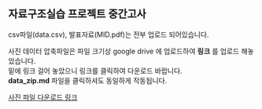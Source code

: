 ## 자료구조실습 프로젝트 중간고사   
csv파일(data.csv), 발표자료(MID.pdf)는 전부 업로드 되어있습니다.   

사진 데이터 압축파일은 파일 크기상 google drive 에 업로드하여 __링크__ 를 업로드 해놓았습니다.   
밑에 링크 걸어 놓았으니 링크를 클릭하여 다운로드 바랍니다.  
__data_zip.md__ 파일을 클릭하셔도 동일하게 작동됩니다.

[사진 파일 다운로드 링크](https://drive.google.com/file/d/1cBgdP5OURqIRlrin_wq98mS5ZI8b_6GI/view?usp=sharing)

